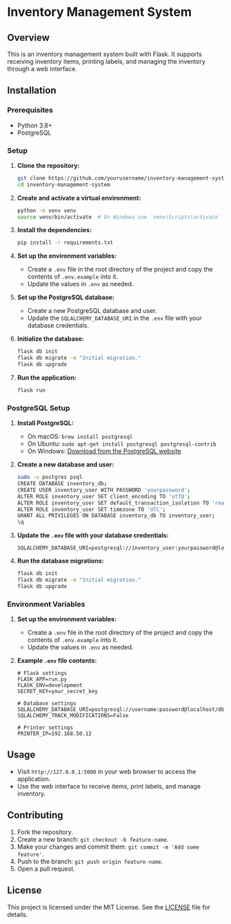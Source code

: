 # Inventory Management System

## Overview
This is an inventory management system built with Flask. It supports receiving inventory items, printing labels, and managing the inventory through a web interface.

## Installation

### Prerequisites
- Python 3.8+
- PostgreSQL

### Setup

1. **Clone the repository:**
    ```sh
    git clone https://github.com/yourusername/inventory-management-system.git
    cd inventory-management-system
    ```

2. **Create and activate a virtual environment:**
    ```sh
    python -m venv venv
    source venv/bin/activate  # On Windows use `venv\Scripts\activate`
    ```

3. **Install the dependencies:**
    ```sh
    pip install -r requirements.txt
    ```

4. **Set up the environment variables:**
    - Create a `.env` file in the root directory of the project and copy the contents of `.env.example` into it.
    - Update the values in `.env` as needed.

5. **Set up the PostgreSQL database:**
    - Create a new PostgreSQL database and user.
    - Update the `SQLALCHEMY_DATABASE_URI` in the `.env` file with your database credentials.

6. **Initialize the database:**
    ```sh
    flask db init
    flask db migrate -m "Initial migration."
    flask db upgrade
    ```

7. **Run the application:**
    ```sh
    flask run
    ```

### PostgreSQL Setup

1. **Install PostgreSQL:**
    - On macOS: `brew install postgresql`
    - On Ubuntu: `sudo apt-get install postgresql postgresql-contrib`
    - On Windows: [Download from the PostgreSQL website](https://www.postgresql.org/download/windows/)

2. **Create a new database and user:**
    ```sh
    sudo -u postgres psql
    CREATE DATABASE inventory_db;
    CREATE USER inventory_user WITH PASSWORD 'yourpassword';
    ALTER ROLE inventory_user SET client_encoding TO 'utf8';
    ALTER ROLE inventory_user SET default_transaction_isolation TO 'read committed';
    ALTER ROLE inventory_user SET timezone TO 'UTC';
    GRANT ALL PRIVILEGES ON DATABASE inventory_db TO inventory_user;
    \q
    ```

3. **Update the `.env` file with your database credentials:**
    ```
    SQLALCHEMY_DATABASE_URI=postgresql://inventory_user:yourpassword@localhost/inventory_db
    ```

4. **Run the database migrations:**
    ```sh
    flask db init
    flask db migrate -m "Initial migration."
    flask db upgrade
    ```

### Environment Variables

1. **Set up the environment variables:**
    - Create a `.env` file in the root directory of the project and copy the contents of `.env.example` into it.
    - Update the values in `.env` as needed.

2. **Example `.env` file contents:**
    ```env
    # Flask settings
    FLASK_APP=run.py
    FLASK_ENV=development
    SECRET_KEY=your_secret_key

    # Database settings
    SQLALCHEMY_DATABASE_URI=postgresql://username:password@localhost/dbname
    SQLALCHEMY_TRACK_MODIFICATIONS=False

    # Printer settings
    PRINTER_IP=192.168.50.12
    ```

## Usage

- Visit `http://127.0.0.1:5000` in your web browser to access the application.
- Use the web interface to receive items, print labels, and manage inventory.

## Contributing

1. Fork the repository.
2. Create a new branch: `git checkout -b feature-name`.
3. Make your changes and commit them: `git commit -m 'Add some feature'`.
4. Push to the branch: `git push origin feature-name`.
5. Open a pull request.

## License

This project is licensed under the MIT License. See the [LICENSE](LICENSE) file for details.
